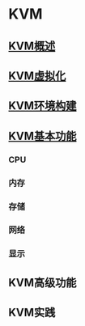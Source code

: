 # KVM
## [KVM概述](kvm_0.md)
## [KVM虚拟化](kvm_1.md)
## [KVM环境构建](kvm_2.md)
## [KVM基本功能](kvm_3.md)
### CPU
### 内存
### 存储
### 网络
### 显示
## KVM高级功能
## KVM实践